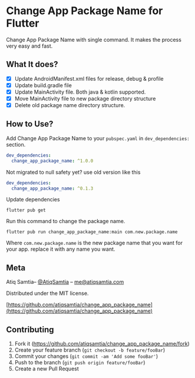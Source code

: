 # Change App Package Name for Flutter
Change App Package Name with single command. It makes the process very easy and fast.

## What It does?
- [x] Update AndroidManifest.xml files for release, debug & profile
- [x] Update build.gradle file
- [x] Update MainActivity file. Both java & kotlin supported.
- [x] Move MainActivity file to new package directory structure
- [x] Delete old package name directory structure.

## How to Use?

Add Change App Package Name to your `pubspec.yaml` in `dev_dependencies:` section. 
```yaml
dev_dependencies: 
  change_app_package_name: ^1.0.0
```

Not migrated to null safety yet? use old version like this
```yaml
dev_dependencies: 
  change_app_package_name: ^0.1.3
```


Update dependencies 
```
flutter pub get
```
Run this command to change the package name.

```
flutter pub run change_app_package_name:main com.new.package.name
```
Where `com.new.package.name` is the new package name that you want for your app. replace it with any name you want.

## Meta

Atiq Samtia– [@AtiqSamtia](https://twitter.com/atiqsamtia) – me@atiqsamtia.com

Distributed under the MIT license.

[https://github.com/atiqsamtia/change_app_package_name](https://github.com/atiqsamtia/change_app_package_name)

## Contributing

1. Fork it (<https://github.com/atiqsamtia/change_app_package_name/fork>)
2. Create your feature branch (`git checkout -b feature/fooBar`)
3. Commit your changes (`git commit -am 'Add some fooBar'`)
4. Push to the branch (`git push origin feature/fooBar`)
5. Create a new Pull Request
